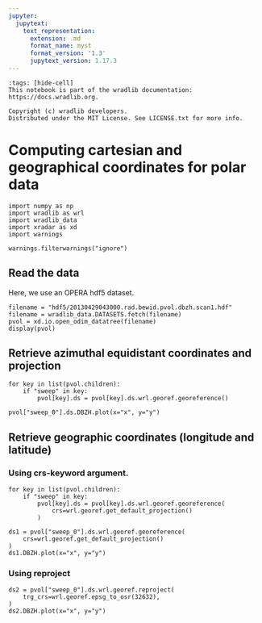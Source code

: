 ```yaml
---
jupyter:
  jupytext:
    text_representation:
      extension: .md
      format_name: myst
      format_version: '1.3'
      jupytext_version: 1.17.3
---
```


```{raw-cell}
:tags: [hide-cell]
This notebook is part of the wradlib documentation: https://docs.wradlib.org.

Copyright (c) wradlib developers.
Distributed under the MIT License. See LICENSE.txt for more info.
```

# Computing cartesian and geographical coordinates for polar data

```{code-cell} python
import numpy as np
import wradlib as wrl
import wradlib_data
import xradar as xd
import warnings

warnings.filterwarnings("ignore")
```

## Read the data

Here, we use an OPERA hdf5 dataset.

```{code-cell} python
filename = "hdf5/20130429043000.rad.bewid.pvol.dbzh.scan1.hdf"
filename = wradlib_data.DATASETS.fetch(filename)
pvol = xd.io.open_odim_datatree(filename)
display(pvol)
```

## Retrieve azimuthal equidistant coordinates and projection

```{code-cell} python
for key in list(pvol.children):
    if "sweep" in key:
        pvol[key].ds = pvol[key].ds.wrl.georef.georeference()
```

```{code-cell} python
pvol["sweep_0"].ds.DBZH.plot(x="x", y="y")
```

## Retrieve geographic coordinates (longitude and latitude)


### Using crs-keyword argument.

```{code-cell} python
for key in list(pvol.children):
    if "sweep" in key:
        pvol[key].ds = pvol[key].ds.wrl.georef.georeference(
            crs=wrl.georef.get_default_projection()
        )
```

```{code-cell} python
ds1 = pvol["sweep_0"].ds.wrl.georef.georeference(
    crs=wrl.georef.get_default_projection()
)
ds1.DBZH.plot(x="x", y="y")
```

### Using reproject

```{code-cell} python
ds2 = pvol["sweep_0"].ds.wrl.georef.reproject(
    trg_crs=wrl.georef.epsg_to_osr(32632),
)
ds2.DBZH.plot(x="x", y="y")
```
